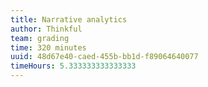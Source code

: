 ```yaml
---
title: Narrative analytics
author: Thinkful
team: grading
time: 320 minutes
uuid: 48d67e40-caed-455b-bb1d-f89064640077
timeHours: 5.333333333333333
---
```


<jupyter height="1000" notebook-name="narrative_analytics" course-code="DSBC" >
